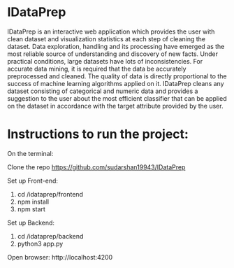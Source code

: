 # IDataPrep

IDataPrep is an interactive web application which provides the user with clean dataset and visualization statistics at each step of cleaning the dataset. Data exploration, handling and its processing have emerged as the most reliable source of understanding and discovery of new facts. Under practical conditions, large datasets have lots of inconsistencies. For accurate data mining, it is required that the data be accurately preprocessed and cleaned. The quality of data is directly proportional to the success of machine learning algorithms applied on it. IDataPrep cleans any dataset consisting of categorical and numeric data and provides a suggestion to the user about the most efficient classifier that can be applied on the dataset in accordance with the target attribute provided by the user.


# Instructions to run the project:

On the terminal:

Clone the repo https://github.com/sudarshan19943/IDataPrep

Set up Front-end:

1. cd /idataprep/frontend
2. npm install
3. npm start

Set up Backend:
1. cd /idataprep/backend
2. python3 app.py

Open browser: http://localhost:4200
